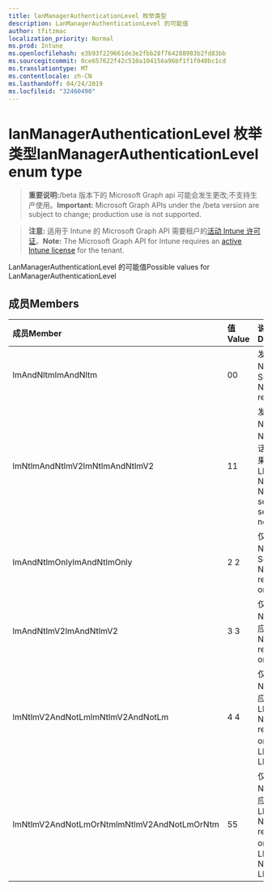 ```yaml
---
title: lanManagerAuthenticationLevel 枚举类型
description: LanManagerAuthenticationLevel 的可能值
author: tfitzmac
localization_priority: Normal
ms.prod: Intune
ms.openlocfilehash: e3b93f229661de3e2fbb28f764288983b2fd83bb
ms.sourcegitcommit: 0ce657622f42c510a104156a96bf1f1f040bc1cd
ms.translationtype: MT
ms.contentlocale: zh-CN
ms.lasthandoff: 04/24/2019
ms.locfileid: "32460490"
---
```

# <a name="lanmanagerauthenticationlevel-enum-type"></a><span data-ttu-id="771dc-103">lanManagerAuthenticationLevel 枚举类型</span><span class="sxs-lookup"><span data-stu-id="771dc-103">lanManagerAuthenticationLevel enum type</span></span>

> <span data-ttu-id="771dc-104">**重要说明:**/beta 版本下的 Microsoft Graph api 可能会发生更改;不支持生产使用。</span><span class="sxs-lookup"><span data-stu-id="771dc-104">**Important:** Microsoft Graph APIs under the /beta version are subject to change; production use is not supported.</span></span>

> <span data-ttu-id="771dc-105">**注意:** 适用于 Intune 的 Microsoft Graph API 需要租户的[活动 Intune 许可证](https://go.microsoft.com/fwlink/?linkid=839381)。</span><span class="sxs-lookup"><span data-stu-id="771dc-105">**Note:** The Microsoft Graph API for Intune requires an [active Intune license](https://go.microsoft.com/fwlink/?linkid=839381) for the tenant.</span></span>

<span data-ttu-id="771dc-106">LanManagerAuthenticationLevel 的可能值</span><span class="sxs-lookup"><span data-stu-id="771dc-106">Possible values for LanManagerAuthenticationLevel</span></span>

## <a name="members"></a><span data-ttu-id="771dc-107">成员</span><span class="sxs-lookup"><span data-stu-id="771dc-107">Members</span></span>
|<span data-ttu-id="771dc-108">成员</span><span class="sxs-lookup"><span data-stu-id="771dc-108">Member</span></span>|<span data-ttu-id="771dc-109">值</span><span class="sxs-lookup"><span data-stu-id="771dc-109">Value</span></span>|<span data-ttu-id="771dc-110">说明</span><span class="sxs-lookup"><span data-stu-id="771dc-110">Description</span></span>|
|:---|:---|:---|
|<span data-ttu-id="771dc-111">lmAndNltm</span><span class="sxs-lookup"><span data-stu-id="771dc-111">lmAndNltm</span></span>|<span data-ttu-id="771dc-112">0</span><span class="sxs-lookup"><span data-stu-id="771dc-112">0</span></span>|<span data-ttu-id="771dc-113">发送 LM & NTLM 响应</span><span class="sxs-lookup"><span data-stu-id="771dc-113">Send LM & NTLM responses</span></span>|
|<span data-ttu-id="771dc-114">lmNtlmAndNtlmV2</span><span class="sxs-lookup"><span data-stu-id="771dc-114">lmNtlmAndNtlmV2</span></span>|<span data-ttu-id="771dc-115">1</span><span class="sxs-lookup"><span data-stu-id="771dc-115">1</span></span>|<span data-ttu-id="771dc-116">发送 LM & NTLM-使用 NTLMv2 会话安全性 (如果协商)</span><span class="sxs-lookup"><span data-stu-id="771dc-116">Send LM & NTLM-use NTLMv2 session security if negotiated</span></span>|
|<span data-ttu-id="771dc-117">lmAndNtlmOnly</span><span class="sxs-lookup"><span data-stu-id="771dc-117">lmAndNtlmOnly</span></span>|<span data-ttu-id="771dc-118">2 </span><span class="sxs-lookup"><span data-stu-id="771dc-118">2</span></span>|<span data-ttu-id="771dc-119">仅发送 LM & NTLM 响应</span><span class="sxs-lookup"><span data-stu-id="771dc-119">Send LM & NTLM responses only</span></span>|
|<span data-ttu-id="771dc-120">lmAndNtlmV2</span><span class="sxs-lookup"><span data-stu-id="771dc-120">lmAndNtlmV2</span></span>|<span data-ttu-id="771dc-121">3 </span><span class="sxs-lookup"><span data-stu-id="771dc-121">3</span></span>|<span data-ttu-id="771dc-122">仅发送 LM & NTLMv2 响应</span><span class="sxs-lookup"><span data-stu-id="771dc-122">Send LM & NTLMv2 responses only</span></span>|
|<span data-ttu-id="771dc-123">lmNtlmV2AndNotLm</span><span class="sxs-lookup"><span data-stu-id="771dc-123">lmNtlmV2AndNotLm</span></span>|<span data-ttu-id="771dc-124">4 </span><span class="sxs-lookup"><span data-stu-id="771dc-124">4</span></span>|<span data-ttu-id="771dc-125">仅发送 LM & NTLMv2 响应。</span><span class="sxs-lookup"><span data-stu-id="771dc-125">Send LM & NTLMv2 responses only.</span></span> <span data-ttu-id="771dc-126">拒绝 LM</span><span class="sxs-lookup"><span data-stu-id="771dc-126">Refuse LM</span></span>|
|<span data-ttu-id="771dc-127">lmNtlmV2AndNotLmOrNtm</span><span class="sxs-lookup"><span data-stu-id="771dc-127">lmNtlmV2AndNotLmOrNtm</span></span>|<span data-ttu-id="771dc-128">5</span><span class="sxs-lookup"><span data-stu-id="771dc-128">5</span></span>|<span data-ttu-id="771dc-129">仅发送 LM & NTLMv2 响应。</span><span class="sxs-lookup"><span data-stu-id="771dc-129">Send LM & NTLMv2 responses only.</span></span> <span data-ttu-id="771dc-130">拒绝 LM & NTLM</span><span class="sxs-lookup"><span data-stu-id="771dc-130">Refuse LM & NTLM</span></span>|





